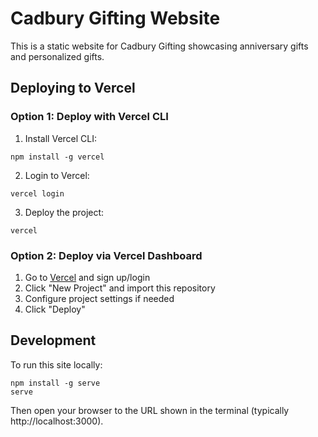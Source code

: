 # Cadbury Gifting Website

This is a static website for Cadbury Gifting showcasing anniversary gifts and personalized gifts.

## Deploying to Vercel

### Option 1: Deploy with Vercel CLI

1. Install Vercel CLI:
```
npm install -g vercel
```

2. Login to Vercel:
```
vercel login
```

3. Deploy the project:
```
vercel
```

### Option 2: Deploy via Vercel Dashboard

1. Go to [Vercel](https://vercel.com) and sign up/login
2. Click "New Project" and import this repository
3. Configure project settings if needed
4. Click "Deploy"

## Development

To run this site locally:

```
npm install -g serve
serve
```

Then open your browser to the URL shown in the terminal (typically http://localhost:3000). 
